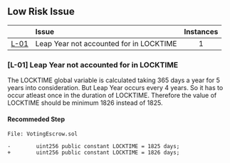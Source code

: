 ## Low Risk Issue

| |Issue|Instances|
|-|:-|:-:|
| [L-01](#L-01) | Leap Year not accounted for in LOCKTIME | 1 |


### [L-01] Leap Year not accounted for in LOCKTIME

The LOCKTIME global variable is calculated taking 365 days a year for 5 years into consideration.
But Leap Year occurs every 4 years. So it has to occur atleast once in the duration of LOCKTIME.
Therefore the value of LOCKTIME should be minimum 1826 instead of 1825.

#### Recommeded Step

```solidity
File: VotingEscrow.sol

-        uint256 public constant LOCKTIME = 1825 days;
+        uint256 public constant LOCKTIME = 1826 days;
```